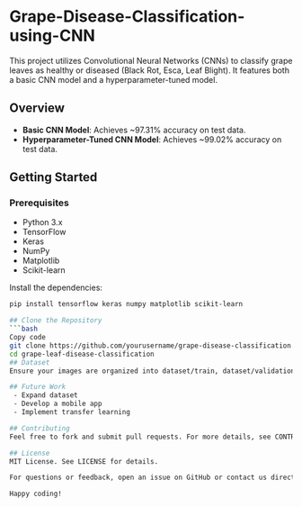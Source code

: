 # Grape-Disease-Classification-using-CNN

This project utilizes Convolutional Neural Networks (CNNs) to classify grape leaves as healthy or diseased (Black Rot, Esca, Leaf Blight). It features both a basic CNN model and a hyperparameter-tuned model.

## Overview

- **Basic CNN Model**: Achieves ~97.31% accuracy on test data.
- **Hyperparameter-Tuned CNN Model**: Achieves ~99.02% accuracy on test data.

## Getting Started

### Prerequisites

- Python 3.x
- TensorFlow
- Keras
- NumPy
- Matplotlib
- Scikit-learn

Install the dependencies:

```bash
pip install tensorflow keras numpy matplotlib scikit-learn

## Clone the Repository
```bash
Copy code
git clone https://github.com/yourusername/grape-disease-classification.git
cd grape-leaf-disease-classification
## Dataset
Ensure your images are organized into dataset/train, dataset/validation, and dataset/test directories by class.

## Future Work
 - Expand dataset
 - Develop a mobile app
 - Implement transfer learning

## Contributing
Feel free to fork and submit pull requests. For more details, see CONTRIBUTING.md.

## License
MIT License. See LICENSE for details.

For questions or feedback, open an issue on GitHub or contact us directly.

Happy coding!
